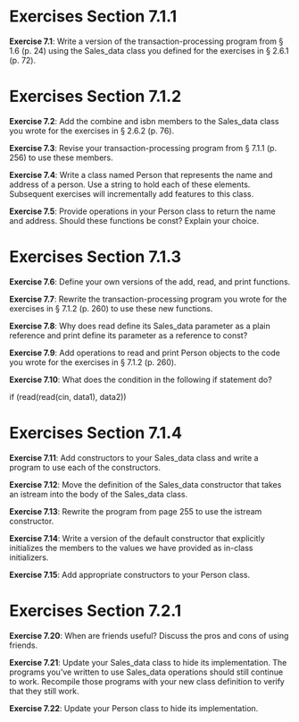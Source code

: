 # Exercises Section 7.1.1
**Exercise 7.1**: Write a version of the transaction-processing program from
§ 1.6 (p. 24) using the Sales_data class you defined for the exercises in §
2.6.1 (p. 72).

# Exercises Section 7.1.2

**Exercise 7.2**: Add the combine and isbn members to the Sales_data class
you wrote for the exercises in § 2.6.2 (p. 76).

**Exercise 7.3**: Revise your transaction-processing program from § 7.1.1
(p. 256) to use these members.

**Exercise 7.4**: Write a class named Person that represents the name and
address of a person. Use a string to hold each of these elements.
Subsequent exercises will incrementally add features to this class.

**Exercise 7.5**: Provide operations in your Person class to return the name
and address. Should these functions be const? Explain your choice.

# Exercises Section 7.1.3

**Exercise 7.6**: Define your own versions of the add, read, and print
functions.

**Exercise 7.7**: Rewrite the transaction-processing program you wrote for
the exercises in § 7.1.2 (p. 260) to use these new functions.

**Exercise 7.8**: Why does read define its Sales_data parameter as a plain
reference and print define its parameter as a reference to const?

**Exercise 7.9**: Add operations to read and print Person objects to the code
you wrote for the exercises in § 7.1.2 (p. 260).

**Exercise 7.10**: What does the condition in the following if statement do?

if (read(read(cin, data1), data2))

# Exercises Section 7.1.4

**Exercise 7.11**: Add constructors to your Sales_data class and write a
program to use each of the constructors.

**Exercise 7.12**: Move the definition of the Sales_data constructor that
takes an istream into the body of the Sales_data class.

**Exercise 7.13**: Rewrite the program from page 255 to use the istream
constructor.

**Exercise 7.14**: Write a version of the default constructor that explicitly
initializes the members to the values we have provided as in-class
initializers.

**Exercise 7.15**: Add appropriate constructors to your Person class.

# Exercises Section 7.2.1

**Exercise 7.20**: When are friends useful? Discuss the pros and cons of
using friends.

**Exercise 7.21**: Update your Sales_data class to hide its implementation.
The programs you’ve written to use Sales_data operations should still
continue to work. Recompile those programs with your new class definition
to verify that they still work.

**Exercise 7.22**: Update your Person class to hide its implementation.
